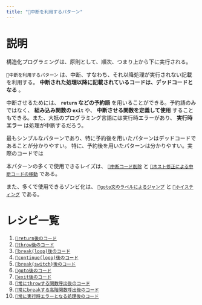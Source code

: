 ```yaml
---
title: "🔖中断を利用するパターン"
---
```


# 説明

構造化プログラミングは、原則として、順次、つまり上から下に実行される。

`🔖中断を利用するパターン` は、中断、すなわち、それ以降処理が実行されない記載を利用する。 **中断された処理以降に記載されているコードは、デッドコードとなる** 。

中断させるためには、 **`return` などの予約語** を用いることができる。予約語のみではなく、 **組み込み関数の `exit`** や、 **中断させる関数を定義して使用** することもできる。また、大抵のプログラミング言語には実行時エラーがあり、 **実行時エラー** は処理が中断するだろう。

最もシンプルなパターンであり、特に予約後を用いたパターンはデッドコードであることが分かりやすい。
特に、予約後を用いたパターンは分かりやすい。実際のコードでは

本パターンの多くで使用できるレイズは、 [`👼中断コード削除`](./a_after_stop_delete) と [`👼ネスト修正による中断コードの移動`](./a_after_stop_move) である。

また、多くで使用できるゾンビ化は、 [`🧟goto文のラベルによるジャンプ`](./z_goto) と [`🧟ホイスティング`](./z_hoisting) である。

# レシピ一覧

1. [`🧪return後のコード`](./r_after_return)
1. [`🧪throw後のコード`](./r_after_throw)
1. [`🧪break(loop)後のコード`](./r_after_loop_break)
1. [`🧪continue(loop)後のコード`](./r_after_loop_continue)
1. [`🧪break(switch)後のコード`](./r_after_switch_break)
1. [`🧪goto後のコード`](./r_after_goto)
1. [`🧪exit後のコード`](./r_after_exit)
1. [`🧪常にthrowする関数呼出後のコード`](./r_after_func_throw)
1. [`🧪常にbreakする高階関数呼出後のコード`](./r_after_break_yield)
1. [`🧪常に実行時エラーとなる処理後のコード`](./r_after_runtime_error)
